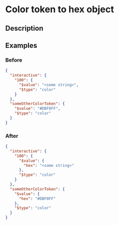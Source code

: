 # Color token to hex object

## Description

## Examples

### Before

```json
{
  "interactive": {
    "100": {
      "$value": "<some string>",
      "$type": "color"
    }
  },
  "someOtherColorToken": {
    "$value": "#DBF0FF",
    "$type": "color"
  }
}


```

### After

```json
{
  "interactive": {
    "100": {
      "$value": {
        "hex": "<some string>"
      },
      "$type": "color"
    }
  },
  "someOtherColorToken": {
    "$value": {
      "hex": "#DBF0FF"
    },
    "$type": "color"
  }
}

```

